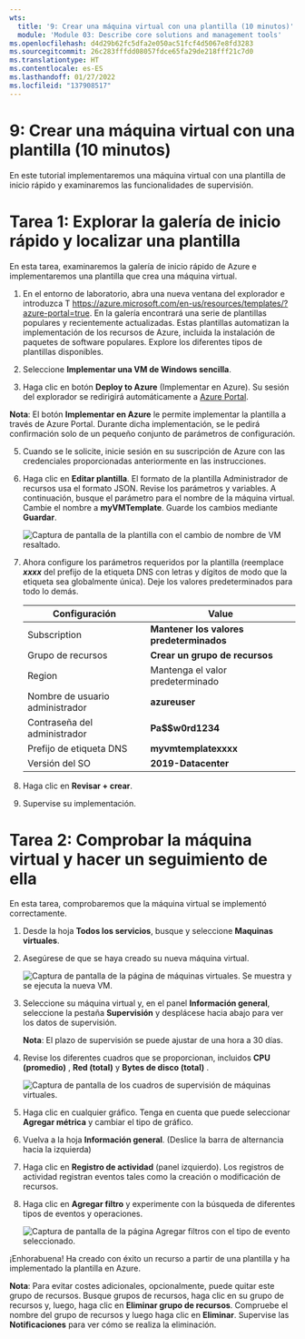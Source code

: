 ```yaml
---
wts:
  title: '9: Crear una máquina virtual con una plantilla (10 minutos)'
  module: 'Module 03: Describe core solutions and management tools'
ms.openlocfilehash: d4d29b62fc5dfa2e050ac51fcf4d5067e8fd3283
ms.sourcegitcommit: 26c283fffdd08057fdce65fa29de218fff21c7d0
ms.translationtype: HT
ms.contentlocale: es-ES
ms.lasthandoff: 01/27/2022
ms.locfileid: "137908517"
---
```

# <a name="09---create-a-vm-with-a-template-10-min"></a>9: Crear una máquina virtual con una plantilla (10 minutos)

En este tutorial implementaremos una máquina virtual con una plantilla de inicio rápido y examinaremos las funcionalidades de supervisión.

# <a name="task-1-explore-the-quickstart-gallery-and-locate-a-template"></a>Tarea 1: Explorar la galería de inicio rápido y localizar una plantilla 

En esta tarea, examinaremos la galería de inicio rápido de Azure e implementaremos una plantilla que crea una máquina virtual. 

1. En el entorno de laboratorio, abra una nueva ventana del explorador e introduzca T https://azure.microsoft.com/en-us/resources/templates/?azure-portal=true. En la galería encontrará una serie de plantillas populares y recientemente actualizadas. Estas plantillas automatizan la implementación de los recursos de Azure, incluida la instalación de paquetes de software populares. Explore los diferentes tipos de plantillas disponibles.

3. Seleccione **Implementar una VM de Windows sencilla**.

4. Haga clic en botón **Deploy to Azure** (Implementar en Azure). Su sesión del explorador se redirigirá automáticamente a [Azure Portal](http://portal.azure.com/).

  **Nota**: El botón **Implementar en Azure** le permite implementar la plantilla a través de Azure Portal. Durante dicha implementación, se le pedirá confirmación solo de un pequeño conjunto de parámetros de configuración. 

5. Cuando se le solicite, inicie sesión en su suscripción de Azure con las credenciales proporcionadas anteriormente en las instrucciones.

6. Haga clic en **Editar plantilla**. El formato de la plantilla Administrador de recursos usa el formato JSON. Revise los parámetros y variables.  A continuación, busque el parámetro para el nombre de la máquina virtual. Cambie el nombre a **myVMTemplate**. Guarde los cambios mediante **Guardar**. 

    ![Captura de pantalla de la plantilla con el cambio de nombre de VM resaltado.](../images/0901.png)

7. Ahora configure los parámetros requeridos por la plantilla (reemplace ***xxxx*** del prefijo de la etiqueta DNS con letras y dígitos de modo que la etiqueta sea globalmente única). Deje los valores predeterminados para todo lo demás. 

    | Configuración| Value|
    |----|----|
    | Subscription | **Mantener los valores predeterminados**|
    | Grupo de recursos | **Crear un grupo de recursos** |
    | Region | Mantenga el valor predeterminado |
    | Nombre de usuario administrador | **azureuser** |
    | Contraseña del administrador | **Pa$$w0rd1234** |
    | Prefijo de etiqueta DNS | **myvmtemplatexxxx** |
    | Versión del SO | **2019-Datacenter** |


9. Haga clic en **Revisar + crear**.

10. Supervise su implementación. 

# <a name="task-2-verify-and-monitor-your-virtual-machine-deployment"></a>Tarea 2: Comprobar la máquina virtual y hacer un seguimiento de ella

En esta tarea, comprobaremos que la máquina virtual se implementó correctamente. 

1. Desde la hoja **Todos los servicios**, busque y seleccione **Maquinas virtuales**.

2. Asegúrese de que se haya creado su nueva máquina virtual. 

    ![Captura de pantalla de la página de máquinas virtuales. Se muestra y se ejecuta la nueva VM.](../images/0902.png)

3. Seleccione su máquina virtual y, en el panel **Información general**, seleccione la pestaña **Supervisión** y desplácese hacia abajo para ver los datos de supervisión.

    **Nota**: El plazo de supervisión se puede ajustar de una hora a 30 días.

4. Revise los diferentes cuadros que se proporcionan, incluidos **CPU (promedio)** , **Red (total)** y **Bytes de disco (total)** . 

    ![Captura de pantalla de los cuadros de supervisión de máquinas virtuales.](../images/0903.png)

5. Haga clic en cualquier gráfico. Tenga en cuenta que puede seleccionar **Agregar métrica** y cambiar el tipo de gráfico.

6. Vuelva a la hoja **Información general**. (Deslice la barra de alternancia hacia la izquierda)
7. Haga clic en **Registro de actividad** (panel izquierdo). Los registros de actividad registran eventos tales como la creación o modificación de recursos. 

8. Haga clic en **Agregar filtro** y experimente con la búsqueda de diferentes tipos de eventos y operaciones. 

    ![Captura de pantalla de la página Agregar filtros con el tipo de evento seleccionado.](../images/0904.png)

¡Enhorabuena! Ha creado con éxito un recurso a partir de una plantilla y ha implementado la plantilla en Azure.

**Nota**: Para evitar costes adicionales, opcionalmente, puede quitar este grupo de recursos. Busque grupos de recursos, haga clic en su grupo de recursos y, luego, haga clic en **Eliminar grupo de recursos**. Compruebe el nombre del grupo de recursos y luego haga clic en **Eliminar**. Supervise las **Notificaciones** para ver cómo se realiza la eliminación.
